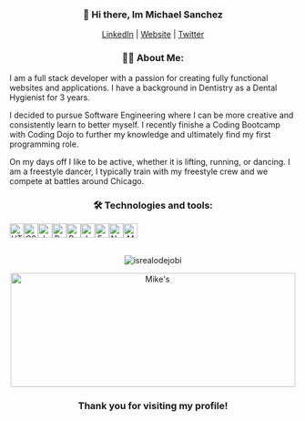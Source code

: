 
<h3 align="center">👋 Hi there, Im Michael Sanchez</h3>
<p align="center">
  <a href="https://www.linkedin.com/in/michael-sanchez-825882182/">LinkedIn</a> |
  <a href="https://mikesandev.github.io/">Website</a> |
  <a href="https://twitter.com/MikeSan_Dev">Twitter</a> 
</p>

<!-- About Section --> 
<h3 align="center"> 🕺🏽 About Me: </h3>

I am a full stack developer with a passion for creating fully functional websites and applications. I have a background in Dentistry as a Dental Hygienist for 3 years.

I decided to pursue Software Engineering where I can be more creative and consistently learn to better myself. I recently finishe a Coding Bootcamp with Coding Dojo to further my knowledge and ultimately find my first programming role.

On my days off I like to be active, whether it is lifting, running, or dancing. I am a freestyle dancer, I typically train with my freestyle crew and we compete at battles around Chicago.

<h3 align="center"> 🛠  Technologies and tools: </h3>
<div align="center" style="display: flex;">
<img src="https://img.shields.io/badge/HTML5-282C34?logo=html5&logoColor=E34F26" alt="HTML5 logo" title="HTML5" height="25" />
<img src="https://img.shields.io/badge/CSS3-282C34?logo=css3&logoColor=1572B6" alt="CSS3 logo" title="CSS3" height="25" />
<img src="https://img.shields.io/badge/JavaScript-282C34?logo=javascript&logoColor=F7DF1E" alt="JavaScript logo" title="JavaScript" height="25" /> 
<img src="https://img.shields.io/badge/React-282C34?logo=react&logoColor=61DAFB" alt="React logo" title="React" height="25" />
<img src="https://img.shields.io/badge/Python-282C34?logo=python&logoColor=47A248" alt="Python logo" title="Python" height="25" />
<img src="https://img.shields.io/badge/Java-282C34?logo=java&logoColor=47A248" alt="Java logo" title="Java" height="25" />
<img src="https://img.shields.io/badge/Express-282C34?logo=express&logoColor=FFFFFF" alt="Express.js logo" title="Express.js" height="25" />
<img src="https://img.shields.io/badge/Node.js-282C34?logo=node.js&logoColor=339933" alt="Node.js logo" title="Node.js" height="25" />
<img src="https://img.shields.io/badge/MongoDB-282C34?logo=mongodb&logoColor=47A248" alt="MongoDB logo" title="MongoDB" height="25" />
 </div> 
 <br>
<!-- Profile Views -->

<p align="center"> <img src="https://komarev.com/ghpvc/?username=MikeSanDev&label=Profile%20views&color=0e75b6&style=flat" alt="isrealodejobi" />
</p>
<div align="center">
  <img align="center" src="https://github-readme-stats.vercel.app/api/top-langs/?username=MikeSanDev&hide=PHP,html,c&theme=tokyonight&hide_border=true&line_height=27" alt="Mike's" height="200px"  width="500px"/>
  </div>
  
  <h3 align="center"> Thank you for visiting my profile! </h3>

<!--
**MikeSanDev/MikeSanDev** is a ✨ _special_ ✨ repository because its `README.md` (this file) appears on your GitHub profile.

Here are some ideas to get you started:

- 🔭 I’m currently working on ...
- 🌱 I’m currently learning ...
- 👯 I’m looking to collaborate on ...
- 🤔 I’m looking for help with ...
- 💬 Ask me about ...
- 📫 How to reach me: ...
- 😄 Pronouns: ...
- ⚡ Fun fact: ...
-->
